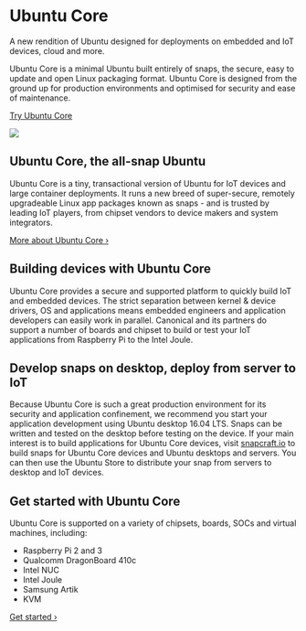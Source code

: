 





# Ubuntu Core

A new rendition of Ubuntu designed for deployments on embedded and IoT
devices, cloud and more.

Ubuntu Core is a minimal Ubuntu built entirely of snaps, the secure, easy to
update and open Linux packaging format. Ubuntu Core is designed from the
ground up for production environments and optimised for security and ease of
maintenance.

[Try Ubuntu Core](start)

![](http://i.imgur.com/YDg0Uwx.png)





## Ubuntu Core, the all-snap Ubuntu

Ubuntu Core is a tiny, transactional version of Ubuntu for IoT devices and
large container deployments. It runs a new breed of super-secure, remotely
upgradeable Linux app packages known as snaps - and is trusted by leading IoT
players, from chipset vendors to device makers and system integrators.

[More about Ubuntu Core ›](http://ubuntu.com/core)





## Building devices with Ubuntu Core

Ubuntu Core provides a secure and supported platform to quickly build IoT and
embedded devices. The strict separation between kernel & device drivers, OS
and applications means embedded engineers and application developers can
easily work in parallel. Canonical and its partners do support a number of
boards and chipset to build or test your IoT applications from Raspberry Pi to
the Intel Joule.





## Develop snaps on desktop, deploy from server to IoT

Because Ubuntu Core is such a great production environment for its security
and application confinement, we recommend you start your application
development using Ubuntu desktop 16.04 LTS. Snaps can be written and tested on
the desktop before testing on the device. If your main interest is to build
applications for Ubuntu Core devices, visit
[snapcraft.io](http://snapcraft.io) to build snaps for Ubuntu Core devices and
Ubuntu desktops and servers. You can then use the Ubuntu Store to distribute
your snap from servers to desktop and IoT devices.





## Get started with Ubuntu Core

Ubuntu Core is supported on a variety of chipsets, boards, SOCs and virtual
machines, including:

  * Raspberry Pi 2 and 3
  * Qualcomm DragonBoard 410c
  * Intel NUC
  * Intel Joule
  * Samsung Artik
  * KVM

[Get started ›](https://developer.ubuntu.com/en/snappy/start)






